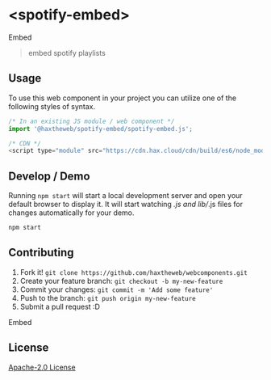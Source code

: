# &lt;spotify-embed&gt;

Embed
> embed spotify playlists

## Usage
To use this web component in your project you can utilize one of the following styles of syntax.

```js
/* In an existing JS module / web component */
import '@haxtheweb/spotify-embed/spotify-embed.js';

/* CDN */
<script type="module" src="https://cdn.hax.cloud/cdn/build/es6/node_modules/@haxtheweb/spotify-embed/spotify-embed.js"></script>
```

## Develop / Demo
Running `npm start` will start a local development server and open your default browser to display it. It will start watching *.js and lib/*.js files for changes automatically for your demo.
```bash
npm start
```


## Contributing

1. Fork it! `git clone https://github.com/haxtheweb/webcomponents.git`
2. Create your feature branch: `git checkout -b my-new-feature`
3. Commit your changes: `git commit -m 'Add some feature'`
4. Push to the branch: `git push origin my-new-feature`
5. Submit a pull request :D

Embed

## License
[Apache-2.0 License](http://opensource.org/licenses/Apache-2.0)